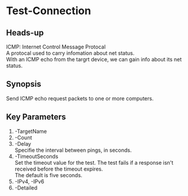 # Test-Connection  

## Heads-up  
ICMP: Internet Control Message Protocal  
      A protocal used to carry infomation about net status.  
	  With an ICMP echo from the targrt device, we can gain info about its net status.  

## Synopsis  
Send ICMP echo request packets to one or more computers.

## Key Parameters  
1. -TargetName  
2. -Count  
3. -Delay  
   Specifie the interval between pings, in seconds.
4. -TimeoutSeconds  
   Set the timeout value for the test. The test fails if a response isn't received before the timeout expires.  
   The default is five seconds.  
5. -IPv4, -IPv6  
6. -Detailed


